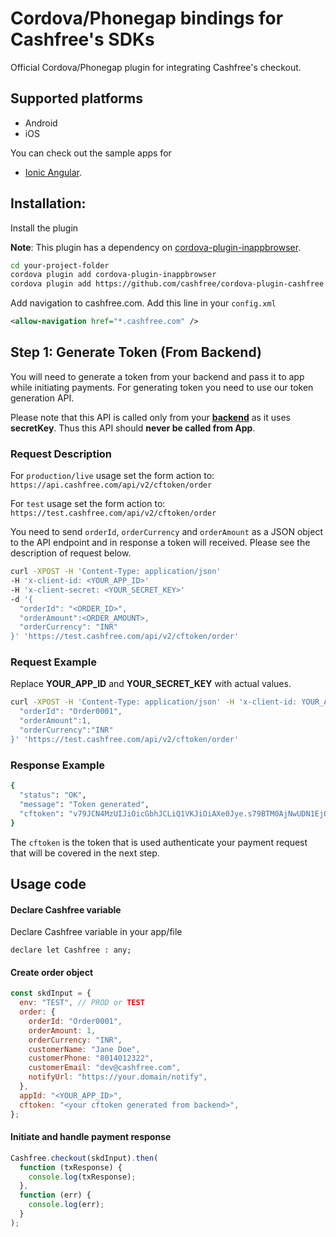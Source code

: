 # Cordova/Phonegap bindings for Cashfree's SDKs

Official Cordova/Phonegap plugin for integrating Cashfree's checkout.

## Supported platforms

- Android
- iOS

You can check out the sample apps for

- [Ionic Angular](examples/ionicangularsampleblank).

## Installation:

Install the plugin

**Note**: This plugin has a dependency on [cordova-plugin-inappbrowser](https://github.com/apache/cordova-plugin-inappbrowser).

```bash
cd your-project-folder
cordova plugin add cordova-plugin-inappbrowser
cordova plugin add https://github.com/cashfree/cordova-plugin-cashfree
```

Add navigation to cashfree.com. Add this line in your `config.xml`

```xml
<allow-navigation href="*.cashfree.com" />
```

## Step 1: Generate Token (From Backend)

You will need to generate a token from your backend and pass it to app while initiating payments. For generating token you need to use our token generation API.

Please note that this API is called only from your <b><u>backend</u></b> as it uses **secretKey**. Thus this API should **never be called from App**.

### Request Description

For `production/live` usage set the form action to:
`https://api.cashfree.com/api/v2/cftoken/order`

For `test` usage set the form action to:
`https://test.cashfree.com/api/v2/cftoken/order`

You need to send `orderId`, `orderCurrency` and `orderAmount` as a JSON object to the API endpoint and in response a token will received. Please see the description of request below.

```bash
curl -XPOST -H 'Content-Type: application/json'
-H 'x-client-id: <YOUR_APP_ID>'
-H 'x-client-secret: <YOUR_SECRET_KEY>'
-d '{
  "orderId": "<ORDER_ID>",
  "orderAmount":<ORDER_AMOUNT>,
  "orderCurrency": "INR"
}' 'https://test.cashfree.com/api/v2/cftoken/order'
```

### Request Example

Replace **YOUR_APP_ID** and **YOUR_SECRET_KEY** with actual values.

```bash
curl -XPOST -H 'Content-Type: application/json' -H 'x-client-id: YOUR_APP_ID' -H 'x-client-secret: YOUR_SECRET_KEY' -d '{
  "orderId": "Order0001",
  "orderAmount":1,
  "orderCurrency":"INR"
}' 'https://test.cashfree.com/api/v2/cftoken/order'
```

### Response Example

```bash
{
  "status": "OK",
  "message": "Token generated",
  "cftoken": "v79JCN4MzUIJiOicGbhJCLiQ1VKJiOiAXe0Jye.s79BTM0AjNwUDN1EjOiAHelJCLiIlTJJiOik3YuVmcyV3QyVGZy9mIsEjOiQnb19WbBJXZkJ3biwiIxADMwIXZkJ3TiojIklkclRmcvJye.K3NKICVS5DcEzXm2VQUO_ZagtWMIKKXzYOqPZ4x0r2P_N3-PRu2mowm-8UXoyqAgsG"
}
```

The `cftoken` is the token that is used authenticate your payment request that will be covered in the next step.

## Usage code

#### Declare Cashfree variable

Declare Cashfree variable in your app/file

```
declare let Cashfree : any;
```

#### Create order object

```js
const skdInput = {
  env: "TEST", // PROD or TEST
  order: {
    orderId: "Order0001",
    orderAmount: 1,
    orderCurrency: "INR",
    customerName: "Jane Doe",
    customerPhone: "8014012322",
    customerEmail: "dev@cashfree.com",
    notifyUrl: "https://your.domain/notify",
  },
  appId: "<YOUR_APP_ID>",
  cftoken: "<your cftoken generated from backend>",
};
```

#### Initiate and handle payment response

```js
Cashfree.checkout(skdInput).then(
  function (txResponse) {
    console.log(txResponse);
  },
  function (err) {
    console.log(err);
  }
);
```
